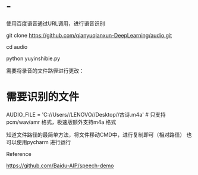 # -
使用百度语音通过URL调用，进行语音识别

git clone https://github.com/qianyuqianxun-DeepLearning/audio.git

cd audio

python yuyinshibie.py

需要将录音的文件路径进行更改：

# 需要识别的文件
AUDIO_FILE = 'C://Users//LENOVO//Desktop//古诗.m4a'  # 只支持 pcm/wav/amr 格式，极速版额外支持m4a 格式

知道文件路径的最简单方法，将文件移动CMD中，进行复制即可（相对路径）
也可以使用pycharm 进行运行

Reference

https://github.com/Baidu-AIP/speech-demo